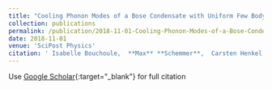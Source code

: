 ```yaml
---
title: "Cooling Phonon Modes of a Bose Condensate with Uniform Few Body Losses"
collection: publications
permalink: /publication/2018-11-01-Cooling-Phonon-Modes-of-a-Bose-Condensate-with-Uniform-Few-Body-Losses
date: 2018-11-01
venue: 'SciPost Physics'
citation: ' Isabelle Bouchoule,  **Max** **Schemmer**,  Carsten Henkel, &quot;Cooling Phonon Modes of a Bose Condensate with Uniform Few Body Losses.&quot; SciPost Physics, 2018.'
---
```

Use [Google Scholar](https://scholar.google.com/scholar?q=Cooling+Phonon+Modes+of+a+Bose+Condensate+with+Uniform+Few+Body+Losses){:target="_blank"} for full citation